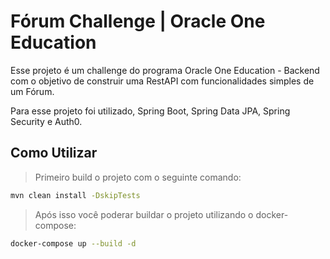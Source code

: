 # Fórum Challenge | Oracle One Education
 
Esse projeto é um challenge do programa Oracle One Education - Backend com o objetivo de construir uma RestAPI com funcionalidades simples de um Fórum.

Para esse projeto foi utilizado, Spring Boot, Spring Data JPA, Spring Security e Auth0.

## Como Utilizar

> Primeiro build o projeto com o seguinte comando:
``` bash 
mvn clean install -DskipTests 
```

> Após isso você poderar buildar o projeto utilizando o docker-compose:
``` bash
docker-compose up --build -d
```
